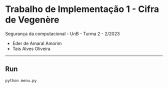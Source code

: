 # Trabalho de Implementação 1 - Cifra de Vegenère

Segurança da computacional - UnB - Turma 2 - 2/2023

* Eder de Amaral Amorim
* Tais Alves Oliveira

----------
## Run 

`python menu.py`
